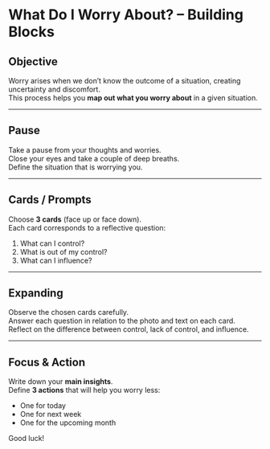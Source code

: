 # What Do I Worry About? – Building Blocks

## Objective
Worry arises when we don’t know the outcome of a situation, creating uncertainty and discomfort.  
This process helps you **map out what you worry about** in a given situation.

---

## Pause
Take a pause from your thoughts and worries.  
Close your eyes and take a couple of deep breaths.  
Define the situation that is worrying you.

---

## Cards / Prompts
Choose **3 cards** (face up or face down).  
Each card corresponds to a reflective question:

1. What can I control?  
2. What is out of my control?  
3. What can I influence?

---

## Expanding
Observe the chosen cards carefully.  
Answer each question in relation to the photo and text on each card.  
Reflect on the difference between control, lack of control, and influence.

---

## Focus & Action
Write down your **main insights**.  
Define **3 actions** that will help you worry less:  
- One for today  
- One for next week  
- One for the upcoming month  

Good luck!

